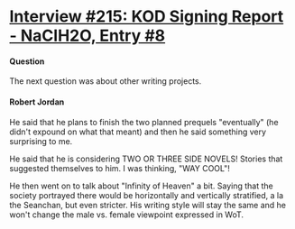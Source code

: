 # [Interview #215: KOD Signing Report - NaClH2O, Entry #8](https://www.theoryland.com/intvmain.php?i=215#8)

#### Question

The next question was about other writing projects.

#### Robert Jordan

He said that he plans to finish the two planned prequels "eventually" (he didn't expound on what that meant) and then he said something very surprising to me.

He said that he is considering TWO OR THREE SIDE NOVELS! Stories that suggested themselves to him. I was thinking, "WAY COOL"!

He then went on to talk about "Infinity of Heaven" a bit. Saying that the society portrayed there would be horizontally and vertically stratified, a la the Seanchan, but even stricter. His writing style will stay the same and he won't change the male vs. female viewpoint expressed in WoT.

